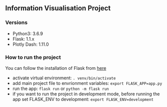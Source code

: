 ## Information Visualisation Project

### Versions

- Python3: 3.6.9
- Flask: 1.1.x
- Plotly Dash: 1.11.0

### How to run the project

You can follow the installation of Flask from [here](https://flask.palletsprojects.com/en/1.1.x/)

- activate virtual environment: `. venv/bin/activate`
- add main project file to envrionment variables: `export FLASK_APP=app.py`
- run the app: `flask run` or `python -m flask run`
- if you want to run the project in development mode, before running the app set FLASK_ENV to development: `export FLASK_ENV=development`
